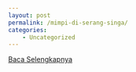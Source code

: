 ```yaml
---
layout: post
permalink: /mimpi-di-serang-singa/
categories:
    - Uncategorized
---
```


[Baca Selengkapnya](/08)